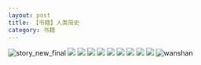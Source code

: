 ```yaml
---
layout: post
title: 【书籍】人类简史
category: 书籍
---
```

![story_new_final](http://se6jhw04b.hd-bkt.clouddn.com/img/story_new_final_0322.png)
![](http://se6jnduj5.hd-bkt.clouddn.com/img/men-history-220512-new-1.jpeg)
![](http://se6jnduj5.hd-bkt.clouddn.com/img/men-history-220512-new-2.jpeg)
![](http://se6jnduj5.hd-bkt.clouddn.com/img/men-history-220530-7.jpg)
![](http://se6jnduj5.hd-bkt.clouddn.com/img/men-history-220530-6.jpg)
![](http://se6jnduj5.hd-bkt.clouddn.com/img/men-history-220530-5.jpg)
![](http://se6jnduj5.hd-bkt.clouddn.com/img/men-history-220530-4.jpg)
![](http://se6jnduj5.hd-bkt.clouddn.com/img/men-history-220530-3.jpg)
![](http://se6jnduj5.hd-bkt.clouddn.com/img/men-history-220530-2.jpg)
![](http://se6jnduj5.hd-bkt.clouddn.com/img/men-history-220530-1.jpg)
![wanshan](http://se6jhw04b.hd-bkt.clouddn.com/img/wanshan.png)
  




